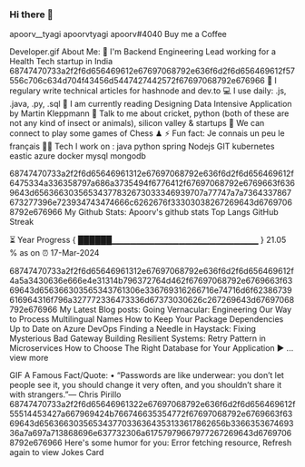 ### Hi there 👋

apoorv__tyagi  apoorvtyagi  apoorv#4040  Buy me a Coffee



Developer.gif
 About Me:
🏦 I'm Backend Engineering Lead working for a Health Tech startup in India 
68747470733a2f2f6d656469612e67697068792e636f6d2f6d656469612f57556c706c634d704f43456d5447427442572f67697068792e676966
📝 I regulary write technical articles for hashnode and dev.to
💻 I use daily: .js, .java, .py, .sql
📖 I am currently reading Designing Data Intensive Application by Martin Kleppmann
💬 Talk to me about cricket, python (both of these are not any kind of insect or animals), silicon valley & startups
👯 We can connect to play some games of Chess ♟
⚡ Fun fact: Je connais un peu le français
🧑‍💻 Tech I work on :
java python spring Nodejs GIT kubernetes eastic azure docker mysql mongodb

68747470733a2f2f6d65646961312e67697068792e636f6d2f6d656469612f6475334a336358797a686a3735494f6776412f67697068792e6769663f6369643d65636630356534377832673033346939707a77747a7a7364337867673277396e723934743474666c6262676f33303038267269643d67697068792e676966
 My Github Stats:
Apoorv's github stats Top Langs GitHub Streak

⏳ Year Progress { ██████▁▁▁▁▁▁▁▁▁▁▁▁▁▁▁▁▁▁▁▁▁▁▁▁ } 21.05 % as on ⏰ 17-Mar-2024

68747470733a2f2f6d65646961312e67697068792e636f6d2f6d656469612f4a5a3430636e666e4e31314b796372764d462f67697068792e6769663f6369643d656366303565343761306e336769316266716e74716d6f62386739616964316f796a327772336473336d67373030626c267269643d67697068792e676966
 My Latest Blog posts:
Going Vernacular: Engineering Our Way to Process Multilingual Names
How to Keep Your Package Dependencies Up to Date on Azure DevOps
Finding a Needle in Haystack: Fixing Mysterious Bad Gateway
Building Resilient Systems: Retry Pattern in Microservices
How to Choose The Right Database for Your Application
▶ ... view more

GIF
 A Famous Fact/Quote:
• “Passwords are like underwear: you don’t let people see it, you should change it very often, and you shouldn’t share it with strangers.”— Chris Pirillo
68747470733a2f2f6d65646961322e67697068792e636f6d2f6d656469612f55514453427a667969424b766746635354772f67697068792e6769663f6369643d656366303565343770336364353133617862656b336635367469336a7a697a713868696e637732306a61757979667977267269643d67697068792e676966
 Here's some humor for you:
Error fetching resource, Refresh again to view Jokes Card
